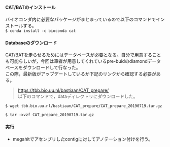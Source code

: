 #### CAT/BATのインストール  
バイオコンダ内に必要なパッケージがまとまっているので以下のコマンドでインストールする。  
```$ conda install -c bioconda cat```  

#### Databaseのダウンロード  
CAT/BATを走らせるためにはデータベースが必要となる。自分で用意することも可能らしいが，今回は筆者が用意してくれているpre-buidのdiamondデータベースをダウンロードして行なった。  
この際，最新版がアップデートしているか下記のリンクから確認する必要がある。  
>https://tbb.bio.uu.nl/bastiaan/CAT_prepare/  
以下のコマンドで，dataディレクトリにダウンロードした。  
```
$ wget tbb.bio.uu.nl/bastiaan/CAT_prepare/CAT_prepare_20190719.tar.gz

$ tar -xvzf CAT_prepare_20190719.tar.gz
 ```  
#### 実行  
* megahitでアセンブリしたcontigに対してアノテーション付けを行う。

